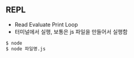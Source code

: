 ## REPL
- Read Evaluate Print Loop
- 터미널에서 실행, 보통은 js 파일을 만들어서 실행함
```bash
$ node
$ node 파일명.js
```
